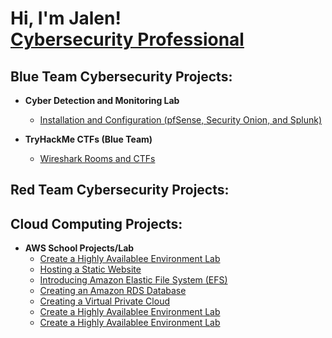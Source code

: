 <h1>Hi, I'm Jalen! <br/><a <a href="www.linkedin.com/in/jalen-doy">Cybersecurity Professional</a>

<h2>Blue Team Cybersecurity Projects:</h2>

- <b> Cyber Detection and Monitoring Lab </b>
  - [Installation and Configuration (pfSense, Security Onion, and Splunk)](https://github.com/JalenDoy/CybersecurityDetectionAndMonitoringLab)

- <b> TryHackMe CTFs (Blue Team) </b>
  - [Wireshark Rooms and CTFs ](https://github.com/JalenDoy/Wireshark-Rooms-and-CTFs/blob/main/README.md)

 <h2>Red Team Cybersecurity Projects:</h2>

 <h2>Cloud Computing Projects:</h2>

- <b> AWS School Projects/Lab </b>
  - [Create a Highly Availablee Environment Lab](https://github.com/JalenDoy/Creating-A-Highly-Available-Environment-Lab)
  - [Hosting a Static Website](https://github.com/JalenDoy/Hosting-A-Static-Website)
  - [Introducing Amazon Elastic File System (EFS)](https://github.com/JalenDoy/Introducing-Amazon-Elastic-File-System-EFS-)
  - [Creating an Amazon RDS Database](https://github.com/JalenDoy/Creating-An-Amazon-RDS-Database)
  - [Creating a Virtual Private Cloud](https://github.com/JalenDoy/Creating-a-Virtual-Private-Cloud)
  - [Create a Highly Availablee Environment Lab](https://github.com/JalenDoy/CybersecurityDetectionAndMonitoringLab)
  - [Create a Highly Availablee Environment Lab](https://github.com/JalenDoy/CybersecurityDetectionAndMonitoringLab)


 
<!--
**joshmadakor1/joshmadakor1** is a ✨ _special_ ✨ repository because its `README.md` (this file) appears on your GitHub profile.

Here are some ideas to get you started:

- 🔭 I’m currently working on ...
- 🌱 I’m currently learning ...
- 👯 I’m looking to collaborate on ...
- 🤔 I’m looking for help with ...
- 💬 Ask me about ...
- 📫 How to reach me: ...
- 😄 Pronouns: ...
- ⚡ Fun fact: ...
-->
